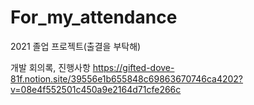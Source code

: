 # For_my_attendance
2021 졸업 프로젝트(출결을 부탁해)

개발 회의록, 진행사항
https://gifted-dove-81f.notion.site/39556e1b655848c69863670746ca4202?v=08e4f552501c450a9e2164d71cfe266c
